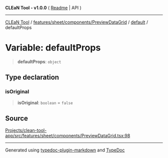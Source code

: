 **CLEaN Tool - v1.0.0** ( [Readme](../../../../../../../README.md) \| API )

***

[CLEaN Tool](../../../../../../../modules.md) / [features/sheet/components/PreviewDataGrid](../../../README.md) / [default](../README.md) / defaultProps

# Variable: defaultProps

> **defaultProps**: `object`

## Type declaration

### isOriginal

> **isOriginal**: `boolean` = `false`

## Source

[Projects/clean-tool-app/src/features/sheet/components/PreviewDataGrid.tsx:98](https://github.com/yuckyh/clean-tool-app/)

***

Generated using [typedoc-plugin-markdown](https://www.npmjs.com/package/typedoc-plugin-markdown) and [TypeDoc](https://typedoc.org/)
